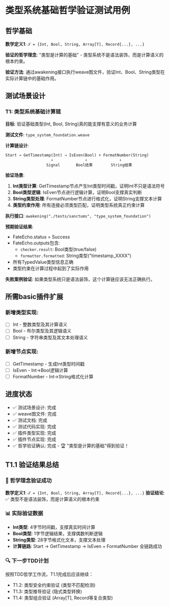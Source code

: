 # 类型系统基础哲学验证测试用例

## 哲学基础
**数学定义1**: `𝒯 = {Int, Bool, String, Array[T], Record{...}, ...}`

**验证的哲学理念**: "类型是计算的基础" - 类型系统不是语法装饰，而是计算语义的根本约束。

**验证方法**: 通过awakening接口执行weave图文件，验证Int、Bool、String类型在实际计算链中的基础作用。

## 测试场景设计

### T1: 类型系统基础计算链
**目标**: 验证基础类型(Int, Bool, String)真的能支撑有意义的业务计算

**测试文件**: `type_system_foundation.weave`

**计算链设计**:
```
Start → GetTimestamp(Int) → IsEven(Bool) + FormatNumber(String)
                    ↓              ↓              ↓
                  Signal       Bool结果        String结果  
```

**验证场景**:
1. **Int类型计算**: GetTimestamp节点产生Int类型时间戳，证明Int不只是语法符号
2. **Bool类型逻辑**: IsEven节点进行逻辑计算，证明Bool支撑真实判断
3. **String类型处理**: FormatNumber节点进行格式化，证明String支撑文本计算
4. **类型约束作用**: 所有连接必须类型匹配，证明类型系统真正约束计算

**执行接口**: `awakening("./tests/sanctums", "type_system_foundation")`

**预期验证结果**:
- FateEcho.status = Success
- FateEcho.outputs包含:
  - `checker.result`: Bool类型(true/false)
  - `formatter.formatted`: String类型("timestamp_XXXX")
- 所有TypedValue类型信息正确
- 类型约束在计算过程中起到了实际作用

**失败案例验证**:
如果类型系统只是语法装饰，这个计算链应该无法正确执行。

## 所需basic插件扩展

### 新增类型实现:
- [ ] Int - 整数类型及其计算语义
- [ ] Bool - 布尔类型及其逻辑语义  
- [ ] String - 字符串类型及其文本处理语义

### 新增节点实现:
- [ ] GetTimestamp - 生成Int类型时间戳
- [ ] IsEven - Int→Bool逻辑计算
- [ ] FormatNumber - Int→String格式化计算

## 进度状态
- ✅ 测试场景设计: 完成
- ✅ weave图文件: 完成
- ✅ 测试文档: 完成
- ✅ 测试代码实现: 完成
- ✅ 插件类型实现: 完成
- ✅ 插件节点实现: 完成
- ✅ 哲学验证确认: 完成 - 🏆 "类型是计算的基础"得到验证！

## T1.1 验证结果总结

### 🎯 哲学理念验证成功
**数学定义1**: `𝒯 = {Int, Bool, String, Array[T], Record{...}, ...}` 
**验证结论**: ✅ 类型不是语法装饰，而是计算语义的根本约束

### 📊 实际验证数据
- **Int类型**: 4字节时间戳，支撑真实时间计算
- **Bool类型**: 1字节逻辑结果，支撑偶数判断逻辑
- **String类型**: 28字节格式化文本，支撑文本处理
- **计算链路**: Start → GetTimestamp → IsEven + FormatNumber 全链路成功

### 🔍 下一步TDD计划
按照TDD哲学工作流，T1.1完成后应该继续：
- T1.2: 类型安全约束验证 (类型不匹配检测)
- T1.3: 类型推导验证 (隐式类型转换)
- T1.4: 类型组合验证 (Array[T], Record等复合类型) 